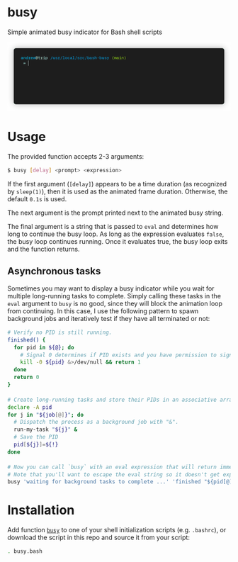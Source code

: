 # busy
Simple animated busy indicator for Bash shell scripts

![busy for 2 seconds](extra/demo.gif)

# Usage

The provided function accepts 2-3 arguments:

```bash
$ busy [delay] <prompt> <expression>
```

If the first argument (`[delay]`) appears to be a time duration (as recognized by `sleep(1)`), then it is used as the animated frame duration. Otherwise, the default `0.1s` is used.

The next argument is the prompt printed next to the animated busy string.

The final argument is a string that is passed to `eval` and determines how long to continue the busy loop. As long as the expression evaluates `false`, the busy loop continues running. Once it evaluates true, the busy loop exits and the function returns.

## Asynchronous tasks

Sometimes you may want to display a busy indicator while you wait for multiple long-running tasks to complete. Simply calling these tasks in the `eval` argument to `busy` is no good, since they will block the animation loop from continuing. In this case, I use the following pattern to spawn background jobs and iteratively test if they have all terminated or not:

```bash
# Verify no PID is still running.
finished() {
  for pid in ${@}; do
    # Signal 0 determines if PID exists and you have permission to signal it.
    kill -0 ${pid} &>/dev/null && return 1
  done
  return 0
}

# Create long-running tasks and store their PIDs in an associative array.
declare -A pid
for j in "${job[@]}"; do
  # Dispatch the process as a background job with "&".
  run-my-task "${j}" &
  # Save the PID
  pid[${j}]=${!}
done

# Now you can call `busy` with an eval expression that will return immediately.
# Note that you'll want to escape the eval string so it doesn't get expanded early.
busy 'waiting for background tasks to complete ...' 'finished "${pid[@]}"'
```

# Installation

Add function [`busy`](busy.bash) to one of your shell initialization scripts (e.g. `.bashrc`), or download the script in this repo and source it from your script:

```bash
. busy.bash
```
